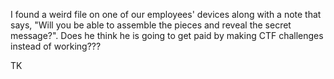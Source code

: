 I found a weird file on one of our employees' devices along with a note that says, "Will you be able to assemble the pieces and reveal the secret message?". Does he think he is going to get paid by making CTF challenges instead of working???

TK
